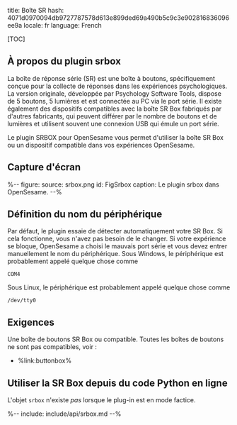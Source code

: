 title: Boîte SR
hash: 4071d0970094db9727787578d613e899ded69a490b5c9c3e902816836096ee9a
locale: fr
language: French

[TOC]

## À propos du plugin srbox

La boîte de réponse série (SR) est une boîte à boutons, spécifiquement conçue pour la collecte de réponses dans les expériences psychologiques. La version originale, développée par Psychology Software Tools, dispose de 5 boutons, 5 lumières et est connectée au PC via le port série. Il existe également des dispositifs compatibles avec la boîte SR Box fabriqués par d'autres fabricants, qui peuvent différer par le nombre de boutons et de lumières et utilisent souvent une connexion USB qui émule un port série.

Le plugin SRBOX pour OpenSesame vous permet d'utiliser la boîte SR Box ou un dispositif compatible dans vos expériences OpenSesame.

## Capture d'écran

%--
figure:
  source: srbox.png
  id: FigSrbox
  caption: Le plugin srbox dans OpenSesame.
--%

## Définition du nom du périphérique

Par défaut, le plugin essaie de détecter automatiquement votre SR Box. Si cela fonctionne, vous n'avez pas besoin de le changer. Si votre expérience se bloque, OpenSesame a choisi le mauvais port série et vous devez entrer manuellement le nom du périphérique. Sous Windows, le périphérique est probablement appelé quelque chose comme

```text
COM4
```

Sous Linux, le périphérique est probablement appelé quelque chose comme

```text
/dev/tty0
```

## Exigences

Une boîte de boutons SR Box ou compatible. Toutes les boîtes de boutons ne sont pas compatibles, voir :

- %link:buttonbox%

## Utiliser la SR Box depuis du code Python en ligne

L'objet `srbox` n'existe *pas* lorsque le plug-in est en mode factice.

%-- include: include/api/srbox.md --%